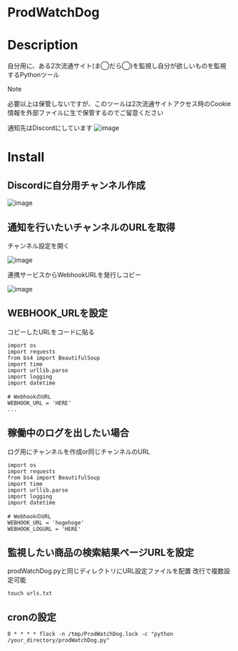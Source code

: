 # ProdWatchDog

# Description
自分用に、ある2次流通サイト(ま◯だら◯)を監視し自分が欲しいものを監視するPythonツール

>[!NOTE]
>必要以上は保管しないですが、このツールは2次流通サイトアクセス時のCookie情報を外部ファイルに生で保管するのでご留意ください

通知先はDiscordにしています
![image](https://github.com/duks2dog/ProdWatchDog/assets/12562150/c790c47d-ff48-42a8-8d78-2e6c5ea054e2)


# Install
## Discordに自分用チャンネル作成
![image](https://github.com/duks2dog/ProdWatchDog/assets/12562150/d40e40a6-039f-4c88-abeb-89807c3ed967)

## 通知を行いたいチャンネルのURLを取得
チャンネル設定を開く

![image](https://github.com/duks2dog/ProdWatchDog/assets/12562150/70f2cae0-fcdc-49c8-9537-d2d7f71f820e)

連携サービスからWebhookURLを発行しコピー

![image](https://github.com/duks2dog/ProdWatchDog/assets/12562150/71e21787-256e-44e3-95b5-71870f5e6883)

## WEBHOOK_URLを設定
コピーしたURLをコードに貼る
```
import os
import requests
from bs4 import BeautifulSoup
import time
import urllib.parse
import logging
import datetime

# WebhookのURL
WEBHOOK_URL = 'HERE'
...
```
## 稼働中のログを出したい場合
ログ用にチャンネルを作成or同じチャンネルのURL
```
import os
import requests
from bs4 import BeautifulSoup
import time
import urllib.parse
import logging
import datetime

# WebhookのURL
WEBHOOK_URL = 'hogehoge'
WEBHOOK_LOGURL = 'HERE'
```
## 監視したい商品の検索結果ページURLを設定
prodWatchDog.pyと同じディレクトリにURL設定ファイルを配置
改行で複数設定可能
```
touch urls.txt
```

## cronの設定
```
0 * * * * flock -n /tmp/ProdWatchDog.lock -c "python /your_directory/prodWatchDog.py"
```
